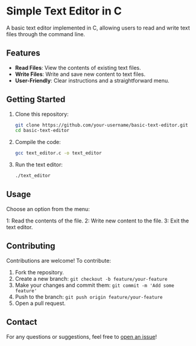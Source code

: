 # Simple Text Editor in C

A basic text editor implemented in C, allowing users to read and write text files through the command line.

## Features

- **Read Files**: View the contents of existing text files.
- **Write Files**: Write and save new content to text files.
- **User-Friendly**: Clear instructions and a straightforward menu.

## Getting Started

1. Clone this repository:

   ```bash
   git clone https://github.com/your-username/basic-text-editor.git
   cd basic-text-editor
   
2. Compile the code:
   ```bash
   gcc text_editor.c -o text_editor

3. Run the text editor:

   ```bash
   ./text_editor

## Usage

Choose an option from the menu:

1: Read the contents of the file.
2: Write new content to the file.
3: Exit the text editor.

## Contributing

Contributions are welcome! To contribute:

1. Fork the repository.
2. Create a new branch: `git checkout -b feature/your-feature`
3. Make your changes and commit them: `git commit -m 'Add some feature'`
4. Push to the branch: `git push origin feature/your-feature`
5. Open a pull request.

## Contact

For any questions or suggestions, feel free to [open an issue](https://github.com/Wayne-arul/basic-text-editor/issues/new)!
